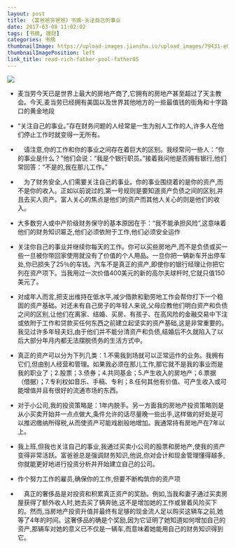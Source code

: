 ```yaml
---
layout: post
title: 《富爸爸穷爸爸》书摘-关注自己的事业
date: 2017-03-08 11:02:02
tags: [书摘, 理财]
categories: 书摘
thumbnailImage: https://upload-images.jianshu.io/upload_images/79431-e6a274bd932cc627.jpg?imageMogr2/auto-orient/strip%7CimageView2/2/w/509/format/webp
thumbnailImagePosition: left
link_title: read-rich-father-pool-father05
---
```

<!-- toc -->
<!-- more -->
![](https://upload-images.jianshu.io/upload_images/79431-e6a274bd932cc627.jpg?imageMogr2/auto-orient/strip%7CimageView2/2/w/509/format/webp)

- 麦当劳今天已是世界上最大的房地产商了,它拥有的房地产甚至超过了天主教会。今天,麦当劳已经拥有美国以及世界其他地方的一些最值钱的街角和十字路口的黄金地段

- “关注自己的事业。”存在财务问题的人经常是一生为别人工作的人,许多人在他们停止工作时就变得一无所有。

<!--more-->

- 　请注意,你的工作和你的事业之间存在着巨大的区别。我经常问一些人：“你的事业是什么？”他们会说：“我是个银行职员。”接着我问他是否拥有银行,他们常回答：“不是的,我在那儿工作。” 

- 　为了财务安全,人们需要关注自己的事业。你的事业围绕着的是你的资产,而不是你的收入。正如以前说过的,第一号规则是要知道资产负债之间的区别,并且去买人资产。富人关心的焦点是他们的资产而其他人关心的则是他们的收入。

- 大多数穷人或中产阶级财务保守的基本原因在于：“我不能承担风险”,这意味着他们的财务知识匾乏,他们必须依附于工作,他们必须安全运作

- 关注你自己的事业并继续你每天的工作。你可以买些房地产,而不是负债或买一些一旦被你带回家使用就没有了价值的个人用品。一旦你把一辆新车开出停车处,你已损失了25％的车钱。汽车不是真正的资产,即使你的银行经理让你把它列在资产项下。当我用过一次价值400美元的新的高尔夫球杆时,它就只值150美元了。

- 对成年人而言,把支出维持在低水平,减少借款和勤劳地工作会帮你打下一个稳固的资产基础。对还未有自己房子的年轻人来说,父母应教他们明白资产和负债之间的区别,让他们在离家、结婚、买房、有孩子、在高风险的金融交易中下注或依附于工作和贷款买任何东西之前建立起坚实的资产基础,这是非常重要的。我见过许多年轻夫妇,由于他们并不能分清资产和负债,结婚后不久就陷入了以后大部分年月内都无法摆脱债务的生活方式中。

- 真正的资产可以分为下列几类：1.不需我到场就可以正常运作的业务。我拥有它们,但由别人经营和管理。如果我必须在那儿工作,那它就不是我的事业而是我的职业了；2.股票；3.债券；4.共同基金；5.产生收入的房地产；6.票据（借据）；7.专利权如音乐、手稿、专利；8.任何其他有价值、可产生收入或可能增值并且有很好的流通市场的东西。

- 对于小公司,我的投资策略是：1年内脱手。另一方面我的房地产投资策略则是从小买卖开始并一点点做大,条件允许的话尽量晚一些出手,这样做的好处是可以推迟缴纳所得税,从而使资产可能戏剧般地增加。我通常持有房地产在7年以上。

- 我上班,但我也关注自己的事业,我通过买卖小公司的股票和房地产,使我的资产变得非常活跃。富爸爸总是强调财务知识,他说,你对会计和现金管理懂得越多,你就能更好地进行投资分析并开始建立自己的公司。

- 作个努力工作的雇员,确保你的工作,但要不断构筑你的资产项

- 　真正的奢侈品是对投资和积累真正资产的奖励。例如,当我和妻子通过买卖房屋获得了额外收人时,她去买了辆奔驰,这不是增加她的工作或冒着风险买下的。然而,当房地产投资升值并最终有足够的现金流人足以购买这辆车之前,她等了4年的时间。这奢侈品的确是个奖励,因为它证明了她知道如何增加自己的资产,那辆车对她的意义已不仅是一辆车,而意味着她能用自己的财务知识得到它。

